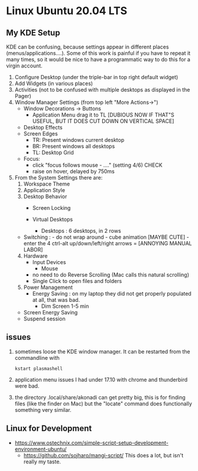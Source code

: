 # Linux  Ubuntu 20.04 LTS


## My KDE Setup

KDE can be confusing, because settings appear in different places (menus/applications....). Some of this
work is painful if you have to repeat it many times, so it would be nice to have a programmatic way
to do this for a virgin account.

1. Configure Desktop (under the triple-bar in top right default widget)
2. Add Widgets (in various places)
3. Activities (not to be confused with multiple desktops as displayed in the Pager)
4. Window Manager Settings (from top left "More Actions->")
   * Window Decorations -> Buttons
     - Application Menu drag it to TL  [DUBIOUS NOW IF THAT"S USEFUL, BUT IT DOES CUT DOWN ON VERTICAL SPACE]
   * Desktop Effects
   * Screen Edges
     - TR:   Present windows current desktop
     - BR:   Present windows all desktops
     - TL:   Desktop Grid
   * Focus:
     * click "focus follows mouse - ...." (setting 4/6)  CHECK
     * raise on hover, delayed by 750ms
5. From the System Settings there are:
   1.  Workspace Theme
   2.  Application Style
   3.  Desktop Behavior
       * Screen Locking
       	 
       * Virtual Desktops
       	 * Desktops  :  6 desktops, in 2 rows
	 * Switching :  - do not wrap around
	     	        - cube animation [MAYBE CUTE]
	                - enter the 4 ctrl-alt up/down/left/right arrows = [ANNOYING MANUAL LABOR]
   4.  Hardware
       * Input Devices
       	 *  Mouse
	    - no need to do Reverse Scrolling (Mac calls this natural scrolling)
	    - Single Click to open files and folders
   5.  Power Management
       * Energy Saving : on my laptop they did not get properly populated at all, that was bad.
       	 -  Dim Screen    1-5 min
	 -  Screen Energy Saving
	 -  Suspend session
	 
       


## issues

1. sometimes loose the KDE window manager. It can be restarted from
   the commandline with

       kstart plasmashell

2. application menu issues I had under 17.10 with chrome and thunderbird were bad.

3. the directory .local/share/akonadi can get pretty big, this is for finding files (like the finder on Mac)
   but the "locate" command does functionally something very similar.

## Linux for Development

* https://www.ostechnix.com/simple-script-setup-development-environment-ubuntu/
  * https://github.com/sojharo/mangi-script/    This does a lot, but isn't really my taste.
